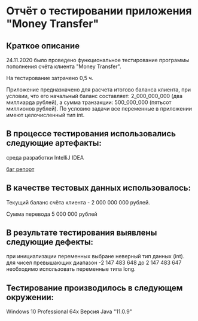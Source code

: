# Отчёт о тестировании приложения "Money Transfer"

## Краткое описание
24.11.2020 было проведено функциональное тестирование программы пополнения счёта клиента "Money Transfer".

На тестирование затрачено 0,5 ч.

Приложение предназначено для расчета итогово баланса клиента, при условии, что его начальный баланс составляет: 2_000_000_000 (два миллиарда рублей), а сумма транзакции: 500_000_000 (пятьсот миллионов рублей). По условию задачи все переменные в приложении имеют целочисленный тип int.

## В процессе тестирования использовались следующие артефакты:
среда разработки IntelliJ IDEA

[баг репорт](https://github.com/alsousha/java2.1/issues/1#issue-749441095)

## В качестве тестовых данных использовалось:
Текущий баланс счёта клиента - 2 000 000 000 рублей.

Сумма перевода 5 000 000 рублей

## В результате тестирования выявлены следующие дефекты:
при инициализации переменных выбране неверный тип данных (int).
для чисел превышающих диапазон -2 147 483 648 до 2 147 483 647 необходимо использовать переменные типа long.

## Тестирование производилось в следующем окружении:
Windows 10 Professional 64х Версия Java "11.0.9"
